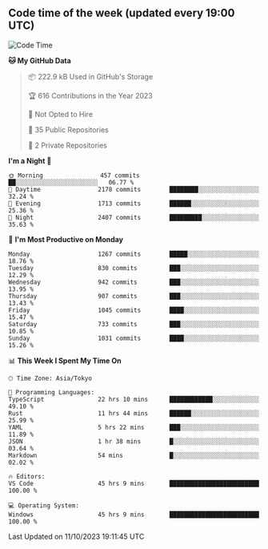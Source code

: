 ## Code time of the week (updated every 19:00 UTC)

<!--START_SECTION:waka-->
![Code Time](http://img.shields.io/badge/Code%20Time-2%2C219%20hrs%2012%20mins-blue)

**🐱 My GitHub Data** 

> 📦 222.9 kB Used in GitHub's Storage 
 > 
> 🏆 616 Contributions in the Year 2023
 > 
> 🚫 Not Opted to Hire
 > 
> 📜 35 Public Repositories 
 > 
> 🔑 2 Private Repositories 
 > 
**I'm a Night 🦉** 

```text
🌞 Morning                457 commits         ██░░░░░░░░░░░░░░░░░░░░░░░   06.77 % 
🌆 Daytime                2178 commits        ████████░░░░░░░░░░░░░░░░░   32.24 % 
🌃 Evening                1713 commits        ██████░░░░░░░░░░░░░░░░░░░   25.36 % 
🌙 Night                  2407 commits        █████████░░░░░░░░░░░░░░░░   35.63 % 
```
📅 **I'm Most Productive on Monday** 

```text
Monday                   1267 commits        █████░░░░░░░░░░░░░░░░░░░░   18.76 % 
Tuesday                  830 commits         ███░░░░░░░░░░░░░░░░░░░░░░   12.29 % 
Wednesday                942 commits         ███░░░░░░░░░░░░░░░░░░░░░░   13.95 % 
Thursday                 907 commits         ███░░░░░░░░░░░░░░░░░░░░░░   13.43 % 
Friday                   1045 commits        ████░░░░░░░░░░░░░░░░░░░░░   15.47 % 
Saturday                 733 commits         ███░░░░░░░░░░░░░░░░░░░░░░   10.85 % 
Sunday                   1031 commits        ████░░░░░░░░░░░░░░░░░░░░░   15.26 % 
```


📊 **This Week I Spent My Time On** 

```text
🕑︎ Time Zone: Asia/Tokyo

💬 Programming Languages: 
TypeScript               22 hrs 10 mins      ████████████░░░░░░░░░░░░░   49.10 % 
Rust                     11 hrs 44 mins      ██████░░░░░░░░░░░░░░░░░░░   25.99 % 
YAML                     5 hrs 22 mins       ███░░░░░░░░░░░░░░░░░░░░░░   11.89 % 
JSON                     1 hr 38 mins        █░░░░░░░░░░░░░░░░░░░░░░░░   03.64 % 
Markdown                 54 mins             █░░░░░░░░░░░░░░░░░░░░░░░░   02.02 % 

🔥 Editors: 
VS Code                  45 hrs 9 mins       █████████████████████████   100.00 % 

💻 Operating System: 
Windows                  45 hrs 9 mins       █████████████████████████   100.00 % 
```


 Last Updated on 11/10/2023 19:11:45 UTC
<!--END_SECTION:waka-->